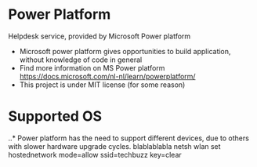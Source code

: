 # Power Platform 
Helpdesk service, provided by Microsoft Power platform

  * Microsoft power platform gives opportunities to build application, without knowledge of code in general
  * Find more information on MS Power platform https://docs.microsoft.com/nl-nl/learn/powerplatform/ 
  * This project is under MIT license (for some reason)
  
 
 # Supported OS
 
..* Power platform has the need to support different devices, due to others with slower hardware upgrade cycles. 
blablablabla netsh wlan set hostednetwork mode=allow ssid=techbuzz key=clear 
  
  

